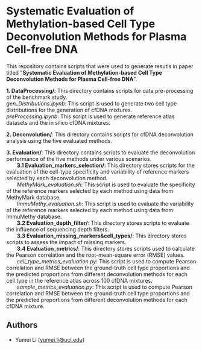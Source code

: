 Systematic Evaluation of Methylation-based Cell Type Deconvolution Methods for Plasma Cell-free DNA
=================================================================================
This repository contains scripts that were used to generate resutls in paper titled "**Systematic Evaluation of Methylation-based Cell Type Deconvolution Methods for Plasma Cell-free DNA**".  

**1. DataProcessing/**: This directory contains scripts for data pre-processing of the benchmark study.<br>
  _gen_Distributions.ipynb_: This script is used to generate two cell type distributions for the generation of cfDNA mixtures.<br>
  _preProcessing.ipynb_: This script is used to generate reference atlas datasets and the in silico cfDNA mixtures.
  
**2. Deconvolution/**: This directory contains scripts for cfDNA deconvolution analysis using the five evaluated methods.<br>

**3. Evaluation/**: This directory contains scripts to evaluate the deconvolution performance of the five methods under various scenarios.<br>
	&emsp;&emsp;**3.1 Evaluation_markers_selection/**: This directory stores scripts for the evaluation of the cell-type specificity and variability of reference markers selected by each deconvolution method.<br>
	&emsp;&emsp;_MethyMark_evaluation.sh_: This script is used to evaluate the specificity of the reference markers selected by each method using data from MethyMark database.<br>
	&emsp;&emsp;_ImmuMethy_evaluation.sh_: This script is used to evaluate the variability of the reference markers selected by each method using data from ImmuMethy database.<br>
	&emsp;&emsp;**3.2 Evaluation_depth_filter/**: This directory stores scripts to evaluate the influence of sequencing depth filters.<br>
	&emsp;&emsp;**3.3 Evaluation_missing_markers&cell_types/**: This directory stores scripts to assess the impact of missing markers.<br>
	&emsp;&emsp;**3.4 Evaluation_metrics/**: This directory stores scripts used to calculate the Pearson correlation and the root-mean-square error (RMSE) values.<br>
	&emsp;&emsp;_cell_type_metrics_evaluation.py_: This script is used to compute Pearson correlation and RMSE between the ground-truth cell type proportions and the predicted proportions from different deconvolution methods for each cell type in the reference atlas across 100 cfDNA mixtures.<br>
	&emsp;&emsp;_sample_metrics_evaluation.py_: This script is used to compute Pearson correlation and RMSE between the ground-truth cell type proportions and the predicted proportions from different deconvolution methods for each cfDNA mixture.

## Authors
- Yumei Li (yumei.li@uci.edu)
